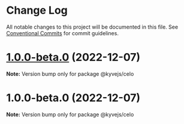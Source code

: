 # Change Log

All notable changes to this project will be documented in this file.
See [Conventional Commits](https://conventionalcommits.org) for commit guidelines.

# [1.0.0-beta.0](https://github.com/RuslanGlaznyov/kyvejs/compare/@kyvejs/celo@1.0.0-beta.0...@kyvejs/celo@1.0.0-beta.0) (2022-12-07)

**Note:** Version bump only for package @kyvejs/celo

# 1.0.0-beta.0 (2022-12-07)

**Note:** Version bump only for package @kyvejs/celo

